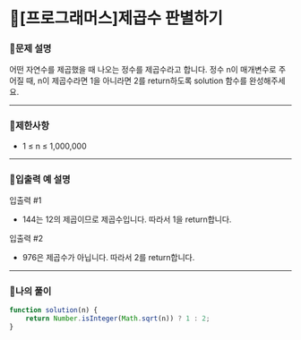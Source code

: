 # 🦄[프로그래머스]제곱수 판별하기

### 🧡문제 설명
어떤 자연수를 제곱했을 때 나오는 정수를 제곱수라고 합니다. 정수 n이 매개변수로 주어질 때, n이 제곱수라면 1을 아니라면 2를 return하도록 solution 함수를 완성해주세요.
***
### 💛제한사항
- 1 ≤ n ≤ 1,000,000
***
### 💙입출력 예 설명
입출력 #1
- 144는 12의 제곱이므로 제곱수입니다. 따라서 1을 return합니다.

입출력 #2
- 976은 제곱수가 아닙니다. 따라서 2를 return합니다.
***
### 💜나의 풀이
```javascript
function solution(n) {
    return Number.isInteger(Math.sqrt(n)) ? 1 : 2;
}
```
